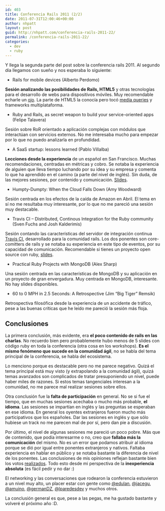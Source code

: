 ```yaml
---
id: 403
title: Conferencia Rails 2011 (2/2)
date: 2011-07-31T12:00:46+00:00
author: nhpatt
layout: post
guid: http://nhpatt.com/conferencia-rails-2011-22/
permalink: /conferencia-rails-2011-22/
categories:
  - dev
  - ruby
---
```

Y llega la segunda parte del post sobre la conferencia rails 2011. Al segundo día llegamos con sueño y nos esperaba lo siguiente:

  * Rails for mobile devices (Alberto Perdomo)

**Sesión analizando las posibilidades de Rails, HTML5** y otras tecnologías para el desarrollo de webs para dispositivos móviles. Muy recomendable echarle un [ojo](http://www.slideshare.net/alberto.perdomo/rails-for-mobile-devices-conferencia-rails-2011-8613648). La parte de HTML5 la conocía pero tocó [media queries](http://mediaqueri.es/) y frameworks multiplataforma.

  * Ruby and Rails, as secret weapon to build your service-oriented apps (Felipe Talavera)

Sesión sobre RoR orientado a aplicación complejas con módulos que interactúan con servicios externos. No me interesaba mucho para empezar por lo que no puedo analizarla en profundidad.

  * A SaaS startup: lessons learned (Pablo Villalba)

**Lecciones desde la experiencia** de un español en San Francisco. Muchas recomendaciones, centradas en métricas y cobro. Se notaba la experiencia de alguien que lleva tiempo luchando por su idea y su empresa y comenta lo que ha aprendido en el camino (a parte del nivel de inglés). Sin duda, de las mejores sesiones, por contenido y comunicación. [Slides](http://www.slideshare.net/michokest/saas-lessons-learned-8604397).

  * Humpty-Dumpty: When the Cloud Falls Down (Amy Woodward)

Sesión centrada en los efectos de la caída de Amazon en Abril. El tema en sí no me resultaba muy interesante, por lo que no me pareció una sesión muy destacable.

  * Travis CI &#8211; Distributed, Continous Integration for the Ruby community (Sven Fuchs and Josh Kalderimis)

Sesión contando las características del servidor de integración continua [Travis CI](https://travis-ci.org/), desarrollado para la comunidad rails. Los dos ponentes son core-comitters de rails y se notaba su experiencia en este tipo de eventos, por su capacidad de comunicación. Recomendable si tienes un proyecto open source con ruby, [slides](https://github.com/travis-ci/talk-2011-lyon).

  * Practical Ruby Projects with MongoDB (Alex Sharp)

Una sesión centrada en las características de MongoDB y su aplicación en un proyecto de gran envergadura. Muy centrada en MongoDB, interesante. No hay slides disponibles.

  * 60 to 0 MPH in 2.5 Seconds: A Retrospective (Jim &#8220;Big Tiger&#8221; Remsik)

Retrospectiva filosófica desde la experiencia de un accidente de tráfico, pese a las buenas críticas que he leído me pareció la sesión más floja.

## Conclusiones

La primera conclusión, más evidente, era **el poco contenido de rails en las charlas**. No recuerdo bien pero probablemente hubo menos de 5 slides con código ruby en toda la conferencia (otra cosa en los workshops). **Es el mismo fenómeno que sucede en la comunidad ágil**, no se habla del tema principal de la conferencia, se habla del ecosistema.

Lo menciono porque es destacable pero no me parece negativo. Quizá el tema principal está muy visto (y extrapolando a la comunidad ágil), quizá temas avanzados son complicados de tratar presuponiendo un nivel, puede haber miles de razones. Si estos temas tangenciales interesan a la comunidad, no me parece mal realizar sesiones sobre ellos.

Otra conclusión fue la **falta de participación** en general. No se si fue el tiempo, que en muchas sesiones acechaba o mucho más probable, **el idioma**. Las sesiones se impartían en inglés y las preguntas se esperaban en ese idioma. En general los oyentes extranjeros fueron mucho más participativos que los españoles. Dar las sesiones en inglés y que sólo hubiese un track no me parecen mal de por sí, pero dan pie a discusión.

Por último, el nivel de algunas sesiones me pareció un poco pobre. Más que de contenido, que podía interesarme o no, creo que **fallaba más la comunicación** del mismo. No es un error que podamos atribuir al idioma porque se dió por igual entre ponentes extranjeros y nativos. Faltaba experiencia en hablar en público y se notaba bastante la diferencia de nivel de los ponentes. Las conclusiones de mis opiniones reflejan bastante bien los votos [realizados](http://speakerrate.com/events/992-conferencia-rails-2011). Todo esto desde mi perspectiva de la **inexperiencia absoluta** (es fácil pedir y no dar :\)

El networking y las conversaciones que rodearon la conferencia estuvieron a un nivel muy alto, un placer estar con gente como [@edulan](https://twitter.com/), [@jacegu](https://twitter.com/jacegu), [@amuino](https://twitter.com/), [@germanDZ](https://twitter.com/), [@lparedesdev](https://twitter.com/) y muchos otros.

La conclusión general es que, pese a las pegas, me ha gustado bastante y volveré el próximo año :D.

